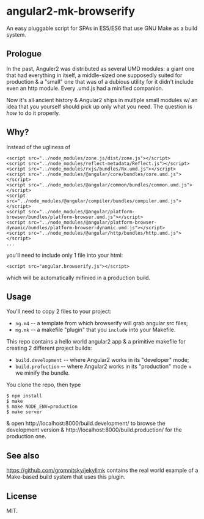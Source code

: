 # angular2-mk-browserify

An easy pluggable script for SPAs in ES5/ES6 that use GNU Make as a
build system.

## Prologue

In the past, Anguler2 was distributed as several UMD modules: a giant
one that had everything in itself, a middle-sized one supposedly
suited for production & a "small" one that was of a dubious utility
for it didn't include even an http module. Every .umd.js had a
minified companion.

Now it's all ancient history & Angular2 ships in multiple small
modules w/ an idea that you yourself should pick up only what you
need. The question is _how_ to do it properly.

## Why?

Instead of the ugliness of

~~~
<script src="../node_modules/zone.js/dist/zone.js"></script>
<script src="../node_modules/reflect-metadata/Reflect.js"></script>
<script src="../node_modules/rxjs/bundles/Rx.umd.js"></script>
<script src="../node_modules/@angular/core/bundles/core.umd.js"></script>
<script src="../node_modules/@angular/common/bundles/common.umd.js"></script>
<script src="../node_modules/@angular/compiler/bundles/compiler.umd.js"></script>
<script src="../node_modules/@angular/platform-browser/bundles/platform-browser.umd.js"></script>
<script src="../node_modules/@angular/platform-browser-dynamic/bundles/platform-browser-dynamic.umd.js"></script>
<script src="../node_modules/@angular/http/bundles/http.umd.js"></script>
...
~~~

you'll need to include only 1 file into your html:

~~~
<script src="angular.browserify.js"></script>
~~~

which will be automatically mifinied in a production build.

## Usage

You'll need to copy 2 files to your project:

* `ng.m4` -- a template from which browserify will grab angular src
  files;
* `mg.mk` -- a makefile "plugin" that you `include` into your
  Makefile.


This repo contains a hello world angular2 app & a primitive makefile
for creating 2 different project builds:

* `build.development` -- where Angular2 works in its "developer" mode;
* `build.profuction` -- where Angular2 works in its "production"
  mode + we minify the bundle.

You clone the repo, then type

~~~
$ npm install
$ make
$ make NODE_ENV=production
$ make server
~~~

& open http://localhost:8000/build.development/ to browse the
development version & http://localhost:8000/build.production/ for the
production one.

## See also

https://github.com/gromnitsky/jekyllmk contains the real world example
of a Make-based build system that uses this plugin.

## License

MIT.
